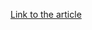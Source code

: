 [Link to the article](https://cybersecuritynews.com/29-days-from-icedid-infection-to-dagon-locker-ransomware-deployment/)
